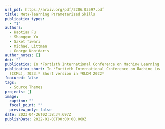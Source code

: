 ```yaml
---
url_pdf: https://arxiv.org/pdf/2206.03597.pdf
title: Meta-learning Parameterized Skills
publication_types:
  - "1"
authors:
  - Haotian Fu
  - Shangqun Yu
  - Saket Tiwari
  - Michael Littman
  - George Konidaris
author_notes: []
doi: ""
publication: In *Fortieth International Conference on Machine Learning (ICML), 2023.*
publication_short: In *Fortieth International Conference on Machine Learning
  (ICML), 2023.* Short version in *RLDM 2022*
featured: false
tags:
  - Source Themes
projects: []
image:
  caption: ""
  focal_point: ""
  preview_only: false
date: 2023-04-26T02:38:34.697Z
publishDate: 2022-01-01T00:00:00.000Z
---
```

